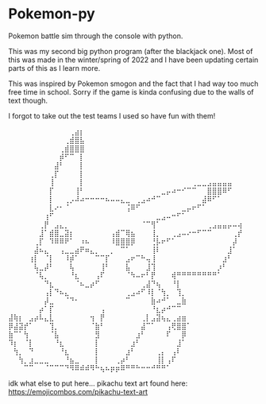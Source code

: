 # Pokemon-py
Pokemon battle sim through the console with python.

This was my second big python program (after the blackjack one). 
Most of this was made in the winter/spring of 2022 and I have been updating certain parts of this as I learn more.

This was inspired by Pokemon smogon and the fact that I had way too much free time in school.
Sorry if the game is kinda confusing due to the walls of text though.

I forgot to take out the test teams I used so have fun with them!


⠀⠀⠀⠀⠀⠀⠀⠀⠀⠀⠀⠀⢀⣴⡆⠀⠀⠀⠀⠀⠀⠀⠀⠀⠀⠀⠀⠀⠀⠀⠀⠀⠀⠀⠀⠀⠀⠀⠀⠀⠀⠀⠀⠀⠀⠀                                                                                                        
⠀⠀⠀⠀⠀⠀⠀⠀⠀⠀⠀⢀⣾⣿⣧⠀⠀⠀⠀⠀⠀⠀⠀⠀⠀⠀⠀⠀⠀⠀⠀⠀⠀⠀⠀⠀⠀⠀⠀⠀⠀⠀⠀⠀⠀⠀                                                                                                   
⠀⠀⠀⠀⠀⠀⠀⠀⠀⠀⢀⣾⣿⣿⣿⠀⠀⠀⠀⠀⠀⠀⠀⠀⠀⠀⠀⠀⠀⠀⠀⠀⠀⠀⠀⠀⠀⠀⠀⠀⠀⠀⠀⠀⠀⠀                                                                                                    
⠀⠀⠀⠀⠀⠀⠀⠀⠀⠀⡾⠋⠉⠀⡇⠀⠀⠀⠀⠀⠀⠀⠀⠀⠀⠀⠀⠀⠀⠀⠀⠀⠀⠀⠀⠀⠀⠀⠀⠀⠀⠀⠀⠀⠀⠀                                                                                                    
⠀⠀⠀⠀⠀⠀⠀⠀⠀⣼⠃⠀⠀⠀⡇⠀⠀⠀⠀⠀⠀⠀⠀⠀⠀⠀⠀⠀⠀⠀⠀⠀⠀⠀⠀⠀⠀⠀⠀⠀⠀⠀⠀⠀⠀⠀                                                                                                            
⠀⠀⠀⠀⠀⠀⠀⠀⢀⡏⠀⠀⠀⠀⡇⠀⠀⠀⠀⠀⠀⠀⠀⠀⠀⠀⠀⠀⠀⠀⠀⠀⠀⠀⠀⠀⠀⠀⠀⠀⠀⠀⠀⠀⠀⠀                                                                                                               
⠀⠀⠀⠀⠀⠀⠀⠀⢸⠀⠀⠀⠀⠀⡇⠀⠀⠀⠀⠀⠀⠀⠀⠀⠀⠀⠀⠀⠀⠀⠀⠀⠀⠀⠀⠀⢀⣀⣀⣠⣤⣤⣤⣤⠀⠀                                                                                                              
⠀⠀⠀⠀⠀⠀⠀⠀⡏⠀⠀⠀⠀⢸⠃⠀⠀⠀⠀⠀⠀⠀⠀⠀⠀⠀⠀⠀⠀⠀⣀⡤⠴⠒⠊⠉⠉⠀⠀⣿⣿⣿⠿⠋⠀⠀                                                                                                             
⠀⠀⠀⠀⠀⠀⠀⠀⡇⠀⠀⢀⡠⠼⠴⠒⠒⠒⠒⠦⠤⠤⣄⣀⠀⢀⣠⠴⠚⠉⠀⠀⠀⠀⠀⠀⠀⠀⣼⠿⠋⠁⠀⠀⠀⠀                                                                                                         
⠀⠀⠀⠀⠀⠀⠀⠀⣇⠔⠂⠈⠀⠀⠀⠀⠀⠀⠀⠀⠀⠀⠀⢨⠿⠋⠀⠀⠀⠀⠀⠀⠀⠀⣀⡤⠖⠋⠁⠀⠀⠀⠀⠀⠀⠀                                                                                               
⠀⠀⠀⠀⠀⠀⠀⢰⠋⠀⠀⠀⠀⠀⠀⠀⠀⠀⠀⠀⠀⠀⠀⠀⠀⠀⠀⠀⠀⣀⣠⠤⠒⠋⠁⠀⠀⠀⠀⠀⠀⠀⠀⠀⠀⠀                                                                                               
⠀⠀⠀⠀⠀⠀⢀⡟⠀⣠⣄⡀⠀⠀⠀⠀⠀⠀⠀⠀⠀⠀⠀⠀⠀⠀⠈⠉⢻⠁⠀⠀⠀⠀⠀⠀⠀⠀⠀⢀⣠⣤⣤⡤⠤⢴                                                                                               
⠀⠀⠀⠀⠀⠀⣸⠁⣾⣿⣀⣽⡆⠀⠀⠀⠀⠀⠀⠀⢠⣾⠉⢿⣦⠀⠀⠀⢸⡀⠀⠀⢀⣠⠤⠔⠒⠋⠉⠉⠀⠀⠀⠀⢀⡞                                                                                               
⠀⠀⠀⠀⠀⢀⡏⠀⠹⠿⠿⠟⠁⠀⠰⠦⠀⠀⠀⠀⠸⣿⣿⣿⡿⠀⠀⠀⢘⡧⠖⠋⠁⠀⠀⠀⠀⠀⠀⠀⠀⠀⠀⠀⡼⠀                                                                                               
⠀⠀⠀⠀⠀⣼⠦⣄⠀⠀⢠⣀⣀⣴⠟⠶⣄⡀⠀⠀⡀⠀⠉⠁⠀⠀⠀⠀⢸⠇⠀⠀⠀⠀⠀⠀⠀⠀⠀⠀⠀⠀⠀⣸⠁⠀                                                                                               
⠀⠀⠀⠀⢰⡇⠀⠈⡇⠀⠀⠸⡾⠁⠀⠀⠀⠉⠉⡏⠀⠀⠀⣠⠖⠉⠓⢤⢸⠀⠀⠀⠀⠀⠀⠀⠀⠀⠀⠀⠀⠀⣰⠃⠀⠀                                                                                               
⠀⠀⠀⠀⠀⢧⣀⡼⠃⠀⠀⠀⢧⠀⠀⠀⠀⠀⢸⠃⠀⠀⠀⣧⠀⠀⠀⣸⢹⠀⠀⠀⠀⠀⠀⠀⠀⠀⠀⠀⠀⡰⠃⠀⠀⠀                                                                                               
⠀⠀⠀⠀⠀⠈⢧⡀⠀⠀⠀⠀⠘⣆⠀⠀⠀⢠⠏⠀⠀⠀⠀⠈⠳⠤⠖⠃⡟⠀⠀⠀⢾⠛⠛⠛⠛⠛⠛⠛⠛⠁⠀⠀⠀⠀                                                                                               
⠀⠀⠀⠀⠀⠀⠀⠙⣆⠀⠀⠀⠀⠈⠦⣀⡴⠋⠀⠀⠀⠀⠀⠀⠀⠀⢀⣼⠙⢦⠀⠀⠘⡇⠀⠀⠀⠀⠀⠀⠀⠀⠀⠀⠀⠀                                                                                               
⠀⠀⠀⠀⠀⠀⠀⢠⡇⠙⠦⣄⠀⠀⠀⠀⠀⠀⠀⠀⠀⠀⠀⢀⣠⠴⠋⠸⡇⠈⢳⡀⠀⢹⡀⠀⠀⠀⠀⠀⠀⠀⠀⠀⠀⠀                                                                                               
⠀⠀⠀⠀⠀⠀⠀⡼⣀⠀⠀⠈⠙⠂⠀⠀⠀⠀⠀⠀⠀⠀⠀⠉⠀⠀⠀⠀⣷⠴⠚⠁⠀⣀⣷⠀⠀⠀⠀⠀⠀⠀⠀⠀⠀⠀                                                                                               
⠀⠀⠀⠀⠀⠀⡴⠁⡏⠀⠀⠀⠀⠀⠀⠀⠀⠀⢠⠀⠀⠀⠀⠀⠀⠀⠀⠀⠘⣆⡴⠚⠉⠉⠀⠀⠀⠀⠀⠀⠀⠀⠀⠀⠀⠀                                                                                               
⣼⢷⡆⠀⣠⡴⠧⣄⣇⠀⠀⠀⠀⠀⠀⠀⢲⠀⡟⠀⠀⠀⠀⠀⠀⠀⢀⡇⣠⣽⢦⣄⢀⣴⣶⠀⠀⠀⠀⠀⠀⠀⠀⠀⠀⠀                                                                                               
⡿⣼⣽⡞⠁⠀⠀⠀⢹⡀⠀⠀⠀⠀⠀⠀⠈⣷⠃⠀⠀⠀⠀⠀⠀⠀⣼⠉⠁⠀⠀⢠⢟⣿⣿⠁⠀⠀⠀⠀⠀⠀⠀⠀⠀⠀                                                                                               
⣷⠉⠁⢳⠀⠀⠀⠀⠈⣧⠀⠀⠀⠀⠀⠀⠀⣻⠀⠀⠀⠀⠀⠀⠀⣰⠃⠀⠀⠀⠀⠏⠀⠀⡿⠀⠀⠀⠀⠀⠀⠀⠀⠀⠀⠀                                                                                               
⠹⡆⠀⠈⡇⠀⠀⠀⠀⠘⣆⠀⠀⠀⠀⠀⠀⡇⠀⠀⠀⠀⠀⠀⣰⠃⠀⠀⠀⠀⠀⠀⠀⣸⠁⠀⠀⠀⠀⠀⠀⠀⠀⠀⠀⠀                                                                                               
⠀⢳⡀⠀⠙⠀⠀⠀⠀⠀⠘⣆⠀⠀⠀⠀⠀⡇⠀⠀⠀⠀⠀⣰⠃⠀⠀⠀⠀⢀⡄⠀⢠⠇⠀⠀⠀⠀⠀⠀⠀⠀⠀⠀⠀⠀                                                                                               
⠀⠀⢳⡀⣰⣀⣀⣀⠀⠀⠀⠘⣦⣀⠀⠀⠀⡇⠀⠀⠀⢀⡴⠃⠀⠀⠀⠀⠀⢸⡇⢠⠏⠀⠀⠀⠀⠀⠀⠀⠀⠀⠀⠀⠀⠀                                                                                               
⠀⠀⠀⠉⠉⠀⠀⠈⠉⠉⠉⠙⠻⠿⠾⠾⠻⠓⢦⠦⡶⡶⠿⠛⠛⠓⠒⠒⠚⠛⠛⠁⠀⠀⠀⠀⠀⠀⠀⠀⠀⠀⠀⠀⠀⠀                                                                                               

idk what else to put here...
pikachu text art found here: https://emojicombos.com/pikachu-text-art
